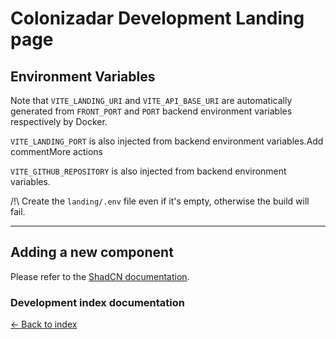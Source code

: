 # Colonizadar Development Landing page

## Environment Variables

Note that `VITE_LANDING_URI` and `VITE_API_BASE_URI` are automatically generated from `FRONT_PORT` and `PORT` backend environment variables respectively by Docker.

`VITE_LANDING_PORT` is also injected from backend environment variables.Add commentMore actions

`VITE_GITHUB_REPOSITORY` is also injected from backend environment variables.

/!\ Create the `landing/.env` file even if it's empty, otherwise the build will fail.

---

## Adding a new component

Please refer to the [ShadCN documentation](https://www.shadcn-svelte.com/docs).

### Development index documentation

[&larr; Back to index](index.md)
